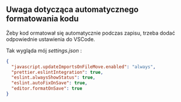 ## Uwaga dotycząca automatycznego formatowania kodu

Żeby kod ormatował się automatycznie podczas zapisu, trzeba dodać odpowiednie ustawienia do VSCode.

Tak wygląda mój _settings.json_ :

```json
{
  "javascript.updateImportsOnFileMove.enabled": "always",
  "prettier.eslintIntegration": true,
  "eslint.alwaysShowStatus": true,
  "eslint.autoFixOnSave": true,
  "editor.formatOnSave": true
}
```
